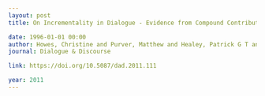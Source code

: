 ```yaml
---
layout: post
title: On Incrementality in Dialogue - Evidence from Compound Contributions

date: 1996-01-01 00:00
author: Howes, Christine and Purver, Matthew and Healey, Patrick G T and Mills, Gregory J and Gregoromichelaki, Eleni
journal: Dialogue & Discourse

link: https://doi.org/10.5087/dad.2011.111

year: 2011
---
```



